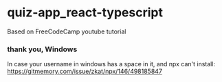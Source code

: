 # quiz-app_react-typescript
Based on FreeCodeCamp youtube tutorial


### thank you, Windows
In case your username in windows has a space in it, and npx can't install:
https://gitmemory.com/issue/zkat/npx/146/498185847

